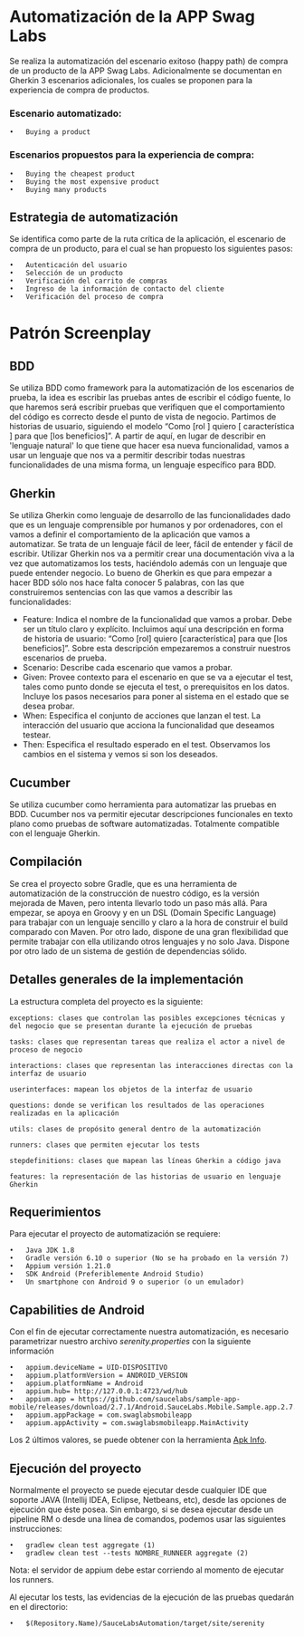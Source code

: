 # Automatización de la APP Swag Labs

Se realiza la automatización del escenario exitoso (happy path) de compra de un producto de la APP Swag Labs. Adicionalmente se documentan en Gherkin 3 escenarios adicionales, los cuales se proponen para la experiencia de compra de productos.

### Escenario automatizado:

	•   Buying a product


### Escenarios propuestos para la experiencia de compra:

	•   Buying the cheapest product
    •   Buying the most expensive product
    •   Buying many products

## Estrategia de automatización

Se identifica como parte de la ruta crítica de la aplicación, el escenario de compra de un producto, para el cual se han propuesto los siguientes pasos:

    •   Autenticación del usuario
    •   Selección de un producto
    •   Verificación del carrito de compras
    •   Ingreso de la información de contacto del cliente
    •   Verificación del proceso de compra 

# Patrón Screenplay

## BDD

Se utiliza BDD como framework para la automatización de los escenarios de prueba, la idea es escribir las pruebas antes de escribir el código fuente,  lo que haremos será escribir pruebas que verifiquen que el comportamiento del código es correcto desde el punto de vista de negocio. Partimos de historias de usuario, siguiendo el modelo “Como [rol ] quiero [ característica ] para que [los beneficios]”. A partir de aquí, en lugar de describir en 'lenguaje natural' lo que tiene que hacer esa nueva funcionalidad, vamos a usar un lenguaje que nos va a permitir describir todas nuestras funcionalidades de una misma forma, un lenguaje específico para BDD.

## Gherkin

Se utiliza Gherkin como lenguaje de desarrollo de las funcionalidades dado que es un lenguaje comprensible por humanos y por ordenadores, con el vamos a definir el comportamiento de la aplicación que vamos a automatizar.
Se trata de un lenguaje fácil de leer, fácil de entender y fácil de escribir. Utilizar Gherkin nos va a permitir crear una documentación viva a la vez que automatizamos los tests, haciéndolo además con un lenguaje que puede entender negocio.
Lo bueno de Gherkin es que para empezar a hacer BDD sólo nos hace falta conocer 5 palabras, con las que construiremos sentencias con las que vamos a describir las funcionalidades:
- Feature: Indica el nombre de la funcionalidad que vamos a probar. Debe ser un título claro y explícito. Incluimos aquí una descripción en forma de historia de usuario: “Como [rol] quiero [característica] para que [los beneficios]”. Sobre esta descripción empezaremos a construir nuestros escenarios de prueba.
- Scenario: Describe cada escenario que vamos a probar.
-	Given: Provee contexto para el escenario en que se va a ejecutar el test, tales como punto donde se ejecuta el test, o prerequisitos en los datos. Incluye los pasos necesarios para poner al sistema en el estado que se desea probar.
-	When: Especifica el conjunto de acciones que lanzan el test. La interacción del usuario que acciona la funcionalidad que deseamos testear.
-	Then: Especifica el resultado esperado en el test. Observamos los cambios en el sistema y vemos si son los deseados.

## Cucumber

Se utiliza cucumber como herramienta para automatizar las pruebas en BDD. Cucumber nos va permitir ejecutar descripciones funcionales en texto plano como pruebas de software automatizadas. Totalmente compatible con el lenguaje Gherkin.

## Compilación

Se crea el proyecto sobre Gradle, que es una herramienta de automatización de la construcción de nuestro código, es la versión mejorada de Maven, pero intenta llevarlo todo un paso más allá. Para empezar, se apoya en Groovy y en un DSL (Domain Specific Language) para trabajar con un lenguaje sencillo y claro a la hora de construir el build comparado con Maven. Por otro lado, dispone de una gran flexibilidad que permite trabajar con ella utilizando otros lenguajes y no solo Java. Dispone por otro lado de un sistema de gestión de dependencias sólido.

## Detalles generales de la implementación

La estructura completa del proyecto es la siguiente:

	exceptions: clases que controlan las posibles excepciones técnicas y del negocio que se presentan durante la ejecución de pruebas

	tasks: clases que representan tareas que realiza el actor a nivel de proceso de negocio

	interactions: clases que representan las interacciones directas con la interfaz de usuario

	userinterfaces: mapean los objetos de la interfaz de usuario

	questions: donde se verifican los resultados de las operaciones realizadas en la aplicación
	
	utils: clases de propósito general dentro de la automatización

	runners: clases que permiten ejecutar los tests

	stepdefinitions: clases que mapean las líneas Gherkin a código java

	features: la representación de las historias de usuario en lenguaje Gherkin

## Requerimientos
Para ejecutar el proyecto de automatización se requiere:

 	•   Java JDK 1.8 
 	•   Gradle versión 6.10 o superior (No se ha probado en la versión 7)
 	•   Appium versión 1.21.0
    •   SDK Android (Preferiblemente Android Studio)
    •   Un smartphone con Android 9 o superior (o un emulador)

## Capabilities de Android
Con el fin de ejecutar correctamente nuestra automatización, es necesario parametrizar nuestro archivo _serenity.properties_ con la siguiente información

    •   appium.deviceName = UID-DISPOSITIVO
    •   appium.platformVersion = ANDROID_VERSION
    •   appium.platformName = Android
    •   appium.hub= http://127.0.0.1:4723/wd/hub
    •   appium.app = https://github.com/saucelabs/sample-app-mobile/releases/download/2.7.1/Android.SauceLabs.Mobile.Sample.app.2.7.1.apk
    •   appium.appPackage = com.swaglabsmobileapp
    •   appium.appActivity = com.swaglabsmobileapp.MainActivity

Los 2 últimos valores, se puede obtener con la herramienta [Apk Info](https://play.google.com/store/apps/details?id=com.wt.apkinfo).

## Ejecución del proyecto

Normalmente el proyecto se puede ejecutar desde cualquier IDE que soporte JAVA (Intellij IDEA, Eclipse, Netbeans, etc), desde las opciones de ejecución que éste posea. Sin embargo, si se desea ejecutar
desde un pipeline RM o desde una línea de comandos, podemos usar las siguientes instrucciones:

	•	gradlew clean test aggregate (1)
	•	gradlew clean test --tests NOMBRE_RUNNEER aggregate (2)

Nota: el servidor de appium debe estar corriendo al momento de ejecutar los runners.

Al ejecutar los tests, las evidencias de la ejecución de las pruebas quedarán en el directorio:

	•	$(Repository.Name)/SauceLabsAutomation/target/site/serenity